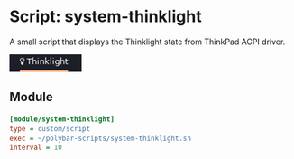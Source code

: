 # Script: system-thinklight

A small script that displays the Thinklight state from ThinkPad ACPI driver.

![system-thinklight](screenshots/1.png)


## Module

```ini
[module/system-thinklight]
type = custom/script
exec = ~/polybar-scripts/system-thinklight.sh
interval = 10
```
